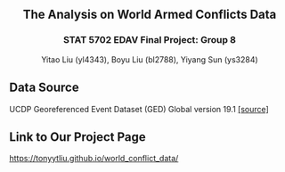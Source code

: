 <h2 align="center"> The Analysis on World Armed Conflicts Data </h2>
<h3 align="center">  STAT 5702 EDAV Final Project: Group 8 </h3>

<p align="center"> Yitao Liu (yl4343), Boyu Liu (bl2788), Yiyang Sun (ys3284) </p>


## Data Source
UCDP Georeferenced Event Dataset (GED) Global version 19.1 [[source]](https://ucdp.uu.se/downloads/index.html#ged_global)

## Link to Our Project Page
https://tonyytliu.github.io/world_conflict_data/
